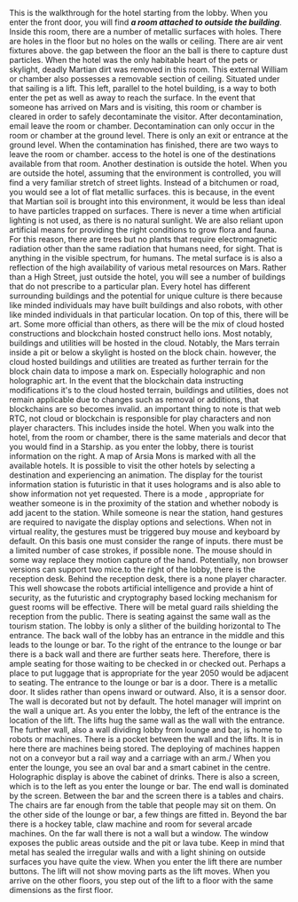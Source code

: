This is the walkthrough for the hotel starting from the lobby. When you enter the front door, you will find ***a room attached to outside the building***. Inside this room, there are a number of metallic surfaces with holes. There are holes in the floor but no holes on the walls or ceiling. There are air vent fixtures above. the gap between the floor an the ball is there to capture dust particles. When the hotel was the only habitable heart of the pets or skylight, deadly Martian dirt was removed in this room. This external William or chamber also possesses a removable section of ceiling. Situated under that sailing is a lift. This left, parallel to the hotel building, is a way to both enter the pet as well as away to reach the surface. In the event that someone has arrived on Mars and is visiting, this room or chamber is cleared in order to safely decontaminate the visitor. After decontamination, email leave the room or chamber. Decontamination can only occur in the room or chamber at the ground level. There is only an exit or entrance at the ground level. When the contamination has finished, there are two ways to leave the room or chamber. access to the hotel is one of the destinations available from that room. Another destination is outside the hotel. When you are outside the hotel, assuming that the environment is controlled, you will find a very familiar stretch of street lights. Instead of a bitchumen or road, you would see a lot of flat metallic surfaces. this is because, in the event that Martian soil is brought into this environment, it would be less than ideal to have particles trapped on surfaces. There is never a time when artificial lighting is not used, as there is no natural sunlight. We are also reliant upon artificial means for providing the right conditions to grow flora and fauna. For this reason, there are trees but no plants that require electromagnetic radiation other than the same radiation that humans need, for sight. That is anything in the visible spectrum, for humans. The metal surface is is also a reflection of the high availability of various metal resources on Mars. Rather than a High Street, just outside the hotel, you will see a number of buildings that do not prescribe to a particular plan. Every hotel has different surrounding buildings and the potential for unique culture is there because like minded individuals may have built buildings and also robots, with other like minded individuals in that particular location. On top of this, there will be art. Some more official than others, as there will be the mix of cloud hosted constructions and blockchain hosted construct hello ions. Most notably, buildings and utilities will be hosted in the cloud. Notably, the Mars terrain inside a pit or below a skylight is hosted on the block chain. however, the cloud hosted buildings and utilities are treated as further terrain for the block chain data to impose a mark on. Especially holographic and non holographic art. In the event that the blockchain data instructing modifications it's to the cloud hosted terrain, buildings and utilities, does not remain applicable due to changes such as removal or additions, that blockchains are so becomes invalid. an important thing to note is that web RTC, not cloud or blockchain is responsible for play characters and non player characters. This includes inside the hotel. When you walk into the hotel, from the room or chamber, there is the same materials and decor that you would find in a Starship. as you enter the lobby, there is tourist information on the right. A map of Arsia Mons is marked with all the available hotels. It is possible to visit the other hotels by selecting a destination and experiencing an animation. The display for the tourist information station is futuristic in that it uses holograms and is also able to show information not yet requested. There is a mode , appropriate for weather someone is in the proximity of the station and whether nobody is add jacent to the station. While someone is near the station, hand gestures are required to navigate the display options and selections. When not in virtual reality, the gestures must be triggered buy mouse and keyboard by default. On this basis one must consider the range of inputs. there must be a limited number of case strokes, if possible none. The mouse should in some way replace they motion capture of the hand. Potentially, non browser versions can support two mice.to the right of the lobby, there is the reception desk. Behind the reception desk, there is a none player character. This well showcase the robots artificial intelligence and provide a hint of security, as the futuristic and cryptography based locking mechanism for guest rooms will be effective. There will be metal guard rails shielding the reception from the public. There is seating against the same wall as the tourism station. The lobby is only a slither of the building horizontal to The entrance. The back wall of the lobby has an entrance in the middle and this leads to the lounge or bar. To the right of the entrance to the lounge or bar there is a back wall and there are further seats here. Therefore, there is ample seating for those waiting to be checked in or checked out. Perhaps a place to put luggage that is appropriate for the year 2050 would be adjacent to seating.
The entrance to the lounge or bar is a door. There is a metallic door. It slides rather than opens inward or outward. Also, it is a sensor door. The wall is decorated but not by default. The hotel manager will imprint on the wall a unique art. As you enter the lobby, the left of the entrance is the location of the lift. The lifts hug the same wall as the wall with the entrance. The further wall, also a wall dividing lobby from lounge and bar, is home to robots or machines. There is a pocket between the wall and the lifts. It is in here there are machines being stored. The deploying of machines happen not on a conveyor but a rail way and a carriage with an arm./
When you enter the lounge, you see an oval bar and a smart cabinet in the centre. Holographic display is above the cabinet of drinks. There is also a screen, which is to the left as you enter the lounge or bar. The end wall is dominated by the screen. Between the bar and the screen there is a tables and chairs. The chairs are far enough from the table that people may sit on them. 
On the other side of the lounge or bar, a few things are fitted in. Beyond the bar there is a hockey table, claw machine and room for several arcade machines. On the far wall there is not a wall but a window. The window exposes the public areas outside and the pit or lava tube. Keep in mind that metal has sealed the irregular walls and with a light shining on outside surfaces you have quite the view. When you enter the lift there are number buttons. The lift will not show moving parts as the lift moves. When you arrive on the other floors, you step out of the lift to a floor with the same dimensions as the first floor.
